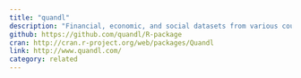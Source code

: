 ```yaml
---
title: "quandl"
description: "Financial, economic, and social datasets from various countries"
github: https://github.com/quandl/R-package
cran: http://cran.r-project.org/web/packages/Quandl
link: http://www.quandl.com/
category: related
---
```


